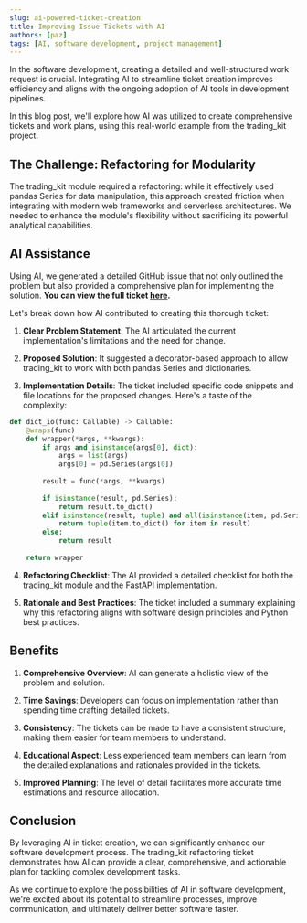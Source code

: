 ```yaml
---
slug: ai-powered-ticket-creation
title: Improving Issue Tickets with AI
authors: [paz]
tags: [AI, software development, project management]
---
```


In the software development, creating a detailed and well-structured work request is crucial. Integrating AI to streamline ticket creation improves efficiency and aligns with the ongoing adoption of AI tools in development pipelines.

<!-- truncate -->

In this blog post, we'll explore how AI was utilized to create comprehensive tickets and work plans, using this real-world example from the trading_kit project.

## The Challenge: Refactoring for Modularity

The trading_kit module required a refactoring: while it effectively used pandas Series for data manipulation, this approach created friction when integrating with modern web frameworks and serverless architectures. We needed to enhance the module's flexibility without sacrificing its powerful analytical capabilities.

## AI Assistance

Using AI, we generated a detailed GitHub issue that not only outlined the problem but also provided a comprehensive plan for implementing the solution. **You can view the full ticket [here](https://github.com/mpazaryna/trading_kit/issues/1).**

Let's break down how AI contributed to creating this thorough ticket:

1. **Clear Problem Statement**: The AI articulated the current implementation's limitations and the need for change.

2. **Proposed Solution**: It suggested a decorator-based approach to allow trading_kit to work with both pandas Series and dictionaries.

3. **Implementation Details**: The ticket included specific code snippets and file locations for the proposed changes. Here's a taste of the complexity:

```python
def dict_io(func: Callable) -> Callable:
    @wraps(func)
    def wrapper(*args, **kwargs):
        if args and isinstance(args[0], dict):
            args = list(args)
            args[0] = pd.Series(args[0])
        
        result = func(*args, **kwargs)
        
        if isinstance(result, pd.Series):
            return result.to_dict()
        elif isinstance(result, tuple) and all(isinstance(item, pd.Series) for item in result):
            return tuple(item.to_dict() for item in result)
        else:
            return result
    
    return wrapper
```

4. **Refactoring Checklist**: The AI provided a detailed checklist for both the trading_kit module and the FastAPI implementation.

5. **Rationale and Best Practices**: The ticket included a summary explaining why this refactoring aligns with software design principles and Python best practices.

## Benefits

1. **Comprehensive Overview**: AI can generate a holistic view of the problem and solution.

2. **Time Savings**: Developers can focus on implementation rather than spending time crafting detailed tickets.

3. **Consistency**: The tickets can be made to have a consistent structure, making them easier for team members to understand.

4. **Educational Aspect**: Less experienced team members can learn from the detailed explanations and rationales provided in the tickets.

5. **Improved Planning**: The level of detail facilitates more accurate time estimations and resource allocation.

## Conclusion

By leveraging AI in ticket creation, we can significantly enhance our software development process. The trading_kit refactoring ticket demonstrates how AI can provide a clear, comprehensive, and actionable plan for tackling complex development tasks.

As we continue to explore the possibilities of AI in software development, we're excited about its potential to streamline processes, improve communication, and ultimately deliver better software faster.
